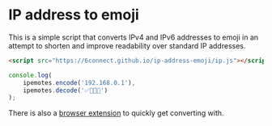 # IP address to emoji

This is a simple script that converts IPv4 and IPv6 addresses to emoji in an attempt to shorten and improve readability over standard IP addresses.

```html
<script src="https://6connect.github.io/ip-address-emoji/ip.js"></script>
```
```js
console.log(
    ipemotes.encode('192.168.0.1'),
    ipemotes.decode('✅🥖🎐🍛')
);
```

There is also a [browser extension](https://github.com/6connect/ip-address-emoji-extension/) to quickly get converting with.